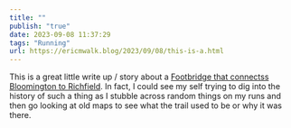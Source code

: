 ```yaml
---
title: ""
publish: "true"
date: 2023-09-08 11:37:29
tags: "Running"
url: https://ericmwalk.blog/2023/09/08/this-is-a.html
---
```


This is a great little write up / story about a [Footbridge that connectss Bloomington to Richfield](https://tylervigen.com/the-mystery-of-the-bloomfield-bridge). In fact, I could see my self trying to dig into the history of such a thing as I stubble across random things on my runs and then go looking at old maps to see what the trail used to be or why it was there.